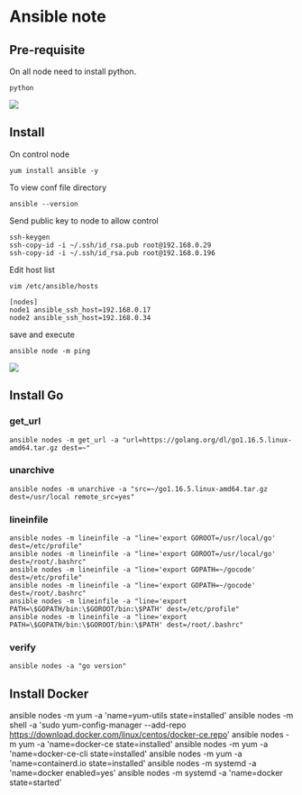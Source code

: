 # Ansible note
## Pre-requisite
On all node need to install python.
```shell=
python
```
![](https://i.imgur.com/SaWIIWx.png)
## Install
On control node
```shell=
yum install ansible -y
```
To view conf file directory
```shell=
ansible --version
```
Send public key to node to allow control
```shell=
ssh-keygen
ssh-copy-id -i ~/.ssh/id_rsa.pub root@192.168.0.29
ssh-copy-id -i ~/.ssh/id_rsa.pub root@192.168.0.196
```
Edit host list
```shell=
vim /etc/ansible/hosts

[nodes]
node1 ansible_ssh_host=192.168.0.17
node2 ansible_ssh_host=192.168.0.34
```
save and execute
```shell=
ansible node -m ping
```
![](https://i.imgur.com/QPcPSsU.png)
## Install Go

### get_url
```shell=
ansible nodes -m get_url -a "url=https://golang.org/dl/go1.16.5.linux-amd64.tar.gz dest=~"
```
### unarchive
```shell=
ansible nodes -m unarchive -a "src=~/go1.16.5.linux-amd64.tar.gz dest=/usr/local remote_src=yes"
```
### lineinfile
```shell=
ansible nodes -m lineinfile -a "line='export GOROOT=/usr/local/go' dest=/etc/profile"
ansible nodes -m lineinfile -a "line='export GOROOT=/usr/local/go' dest=/root/.bashrc"
ansible nodes -m lineinfile -a "line='export GOPATH=~/gocode' dest=/etc/profile"
ansible nodes -m lineinfile -a "line='export GOPATH=~/gocode' dest=/root/.bashrc"
ansible nodes -m lineinfile -a "line='export PATH=\$GOPATH/bin:\$GOROOT/bin:\$PATH' dest=/etc/profile"
ansible nodes -m lineinfile -a "line='export PATH=\$GOPATH/bin:\$GOROOT/bin:\$PATH' dest=/root/.bashrc"
```
### verify
```shell=
ansible nodes -a "go version"
```

## Install Docker
ansible nodes -m yum -a 'name=yum-utils state=installed'
ansible nodes -m shell -a 'sudo yum-config-manager --add-repo https://download.docker.com/linux/centos/docker-ce.repo'
ansible nodes -m yum -a 'name=docker-ce state=installed'
ansible nodes -m yum -a 'name=docker-ce-cli state=installed'
ansible nodes -m yum -a 'name=containerd.io state=installed'
ansible nodes -m systemd -a 'name=docker enabled=yes'
ansible nodes -m systemd -a 'name=docker state=started'
